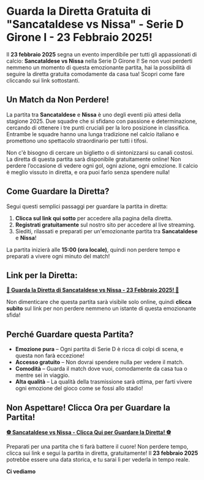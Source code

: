 # Guarda la Diretta Gratuita di "Sancataldese vs Nissa" - Serie D Girone I - 23 Febbraio 2025!

Il **23 febbraio 2025** segna un evento imperdibile per tutti gli appassionati di calcio: **Sancataldese vs Nissa** nella Serie D Girone I! Se non vuoi perderti nemmeno un momento di questa emozionante partita, hai la possibilità di seguire la diretta gratuita comodamente da casa tua! Scopri come fare cliccando sui link sottostanti.

## Un Match da Non Perdere!

La partita tra **Sancataldese** e **Nissa** è uno degli eventi più attesi della stagione 2025. Due squadre che si sfidano con passione e determinazione, cercando di ottenere i tre punti cruciali per la loro posizione in classifica. Entrambe le squadre hanno una lunga tradizione nel calcio italiano e promettono uno spettacolo straordinario per tutti i tifosi.

Non c'è bisogno di cercare un biglietto o di sintonizzarsi su canali costosi. La diretta di questa partita sarà disponibile gratuitamente online! Non perdere l’occasione di vedere ogni gol, ogni azione, ogni emozione. Il calcio è meglio vissuto in diretta, e ora puoi farlo senza spendere nulla!

## Come Guardare la Diretta?

Segui questi semplici passaggi per guardare la partita in diretta:

1. **Clicca sul link qui sotto** per accedere alla pagina della diretta.
2. **Registrati gratuitamente** sul nostro sito per accedere al live streaming.
3. Siediti, rilassati e preparati per un'emozionante partita tra **Sancataldese** e **Nissa**!

La partita inizierà alle **15:00 (ora locale)**, quindi non perdere tempo e preparati a vivere ogni minuto del match!

## Link per la Diretta:

[**🎥 Guarda la Diretta di Sancataldese vs Nissa - 23 Febbraio 2025! 🎥**](https://tinyurl.com/livestreamfreeo?st=Sancataldese+vs+Nissa&si=gh)

Non dimenticare che questa partita sarà visibile solo online, quindi **clicca subito** sul link per non perdere nemmeno un istante di questa emozionante sfida!

## Perché Guardare questa Partita?

- **Emozione pura** – Ogni partita di Serie D è ricca di colpi di scena, e questa non farà eccezione!
- **Accesso gratuito** – Non dovrai spendere nulla per vedere il match.
- **Comodità** – Guarda il match dove vuoi, comodamente da casa tua o mentre sei in viaggio.
- **Alta qualità** – La qualità della trasmissione sarà ottima, per farti vivere ogni emozione del gioco come se fossi allo stadio!

## Non Aspettare! Clicca Ora per Guardare la Partita!

[**⚽ Sancataldese vs Nissa - Clicca Qui per Guardare la Diretta! ⚽**](https://tinyurl.com/livestreamfreeo?st=Sancataldese+vs+Nissa&si=gh)

Preparati per una partita che ti farà battere il cuore! Non perdere tempo, clicca sui link e segui la partita in diretta, gratuitamente! Il **23 febbraio 2025** potrebbe essere una data storica, e tu sarai lì per vederla in tempo reale.

**Ci vediamo**
